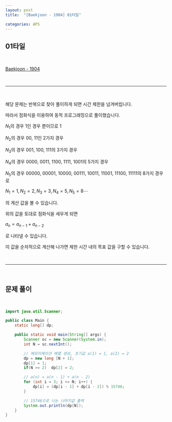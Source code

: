 ```yaml
---
layout: post
title:  "[Baekjoon - 1904] 01타일"

categories: APS
---
```


## 01타일

<br>

[Baekjoon - 1904](https://www.acmicpc.net/problem/1904)

<br>

***

<br>

해당 문제는 반복으로 찾아 풀이하게 되면 시간 제한을 넘겨버립니다.

따라서 점화식을 이용하여 동적 프로그래밍으로 풀이했습니다.

$N_1$의 경우 1인 경우 뿐이므로 1

$N_2$의 경우 00, 11인 2가지 경우

$N_3$의 경우 001, 100, 111의 3가지 경우

$N_4$의 경우 0000, 0011, 1100, 1111, 1001의 5가지 경우

$N_5$의 경우 00000, 00001, 10000, 00111, 10011, 11001, 11100, 11111의 8가지 경우로

$N_{1} = 1, N_{2} = 2, N_{3} = 3, N_{4} = 5, N_{5} = 8 \cdots$ 

의 계산 값을 볼 수 있습니다.

위의 값을 토대로 점화식을 세우게 되면

$a_n = a_{n-1} + a_{n-2}$

로 나타낼 수 있습니다.

이 값을 순차적으로 계산해 나가면 제한 시간 내의 목표 값을 구할 수 있습니다.

<br>

***

<br>

## 문제 풀이

<br>

```java
import java.util.Scanner;

public class Main {
    static long[] dp;

    public static void main(String[] args) {
        Scanner sc = new Scanner(System.in);
        int N = sc.nextInt();

        // 메모이제이션 배열 생성, 초기값 a(1) = 1, a(2) = 2
        dp = new long [N + 1];
        dp[1] = 1;
        if(N >= 2)  dp[2] = 2;

        // a(n) = a(n - 1) + a(n - 2)
        for (int i = 3; i <= N; i++) {
            dp[i] = (dp[i - 1] + dp[i - 2]) % 15746;
        }

        // 15746으로 나눈 나머지값 출력
        System.out.println(dp[N]);
    }
}
```